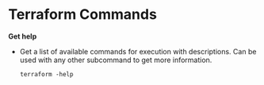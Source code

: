 
# Terraform Commands

**Get help**

- Get a list of available commands for execution with descriptions. Can be used with any other subcommand to get more information.

    ```
    terraform -help  
    ```

